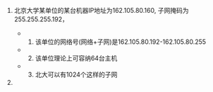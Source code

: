1. 北京大学某单位的某台机器IP地址为162.105.80.160, 子网掩码为255.255.255.192，
   - 1) 该单位的网络号(网络+子网)是162.105.80.192-162.105.80.255
   - 2) 该单位理论上可容纳64台主机
   - 3) 北大可以有1024个这样的子网

2.
